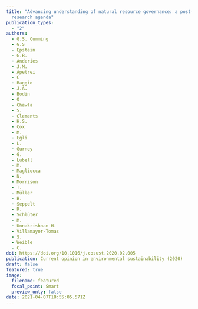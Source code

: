 ```yaml
---
title: "Advancing understanding of natural resource governance: a post-Ostrom
  research agenda"
publication_types:
  - "2"
authors:
  - G.S. Cumming
  - G.S
  - Epstein
  - G.B.
  - Anderies
  - J.M.
  - Apetrei
  - C
  - Baggio
  - J.A.
  - Bodin
  - O
  - Chawla
  - S.
  - Clements
  - H.S.
  - Cox
  - M.
  - Egli
  - L.
  - Gurney
  - G.
  - Lubell
  - M.
  - Magliocca
  - N.
  - Morrison
  - T.
  - Müller
  - B.
  - Seppelt
  - R.
  - Schlüter
  - M.
  - Unnakrishnan H.
  - Villamayor-Tomas
  - S.
  - Weible
  - C.
doi: https://doi.org/10.1016/j.cosust.2020.02.005
publication: Current opinion in environmental sustainability (2020)
draft: false
featured: true
image:
  filename: featured
  focal_point: Smart
  preview_only: false
date: 2021-04-07T18:55:05.571Z
---
```

